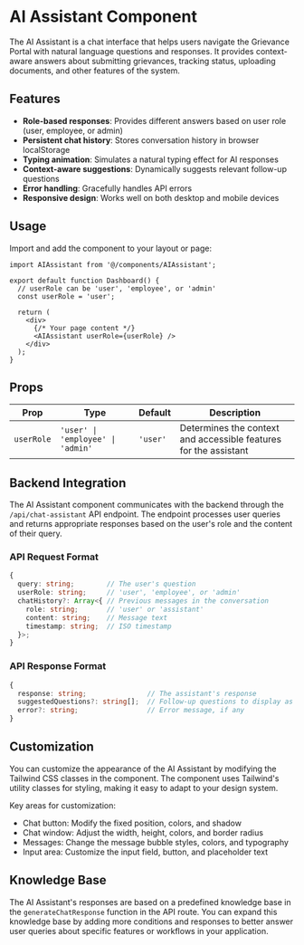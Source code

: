 # AI Assistant Component

The AI Assistant is a chat interface that helps users navigate the Grievance Portal with natural language questions and responses. It provides context-aware answers about submitting grievances, tracking status, uploading documents, and other features of the system.

## Features

- **Role-based responses**: Provides different answers based on user role (user, employee, or admin)
- **Persistent chat history**: Stores conversation history in browser localStorage
- **Typing animation**: Simulates a natural typing effect for AI responses
- **Context-aware suggestions**: Dynamically suggests relevant follow-up questions
- **Error handling**: Gracefully handles API errors
- **Responsive design**: Works well on both desktop and mobile devices

## Usage

Import and add the component to your layout or page:

```tsx
import AIAssistant from '@/components/AIAssistant';

export default function Dashboard() {
  // userRole can be 'user', 'employee', or 'admin'
  const userRole = 'user'; 
  
  return (
    <div>
      {/* Your page content */}
      <AIAssistant userRole={userRole} />
    </div>
  );
}
```

## Props

| Prop | Type | Default | Description |
|------|------|---------|-------------|
| `userRole` | `'user' \| 'employee' \| 'admin'` | `'user'` | Determines the context and accessible features for the assistant |

## Backend Integration

The AI Assistant component communicates with the backend through the `/api/chat-assistant` API endpoint. The endpoint processes user queries and returns appropriate responses based on the user's role and the content of their query.

### API Request Format

```typescript
{
  query: string;        // The user's question
  userRole: string;     // 'user', 'employee', or 'admin'
  chatHistory?: Array<{ // Previous messages in the conversation
    role: string;       // 'user' or 'assistant'
    content: string;    // Message text
    timestamp: string;  // ISO timestamp
  }>;
}
```

### API Response Format

```typescript
{
  response: string;               // The assistant's response
  suggestedQuestions?: string[];  // Follow-up questions to display as chips
  error?: string;                 // Error message, if any
}
```

## Customization

You can customize the appearance of the AI Assistant by modifying the Tailwind CSS classes in the component. The component uses Tailwind's utility classes for styling, making it easy to adapt to your design system.

Key areas for customization:
- Chat button: Modify the fixed position, colors, and shadow
- Chat window: Adjust the width, height, colors, and border radius
- Messages: Change the message bubble styles, colors, and typography
- Input area: Customize the input field, button, and placeholder text

## Knowledge Base

The AI Assistant's responses are based on a predefined knowledge base in the `generateChatResponse` function in the API route. You can expand this knowledge base by adding more conditions and responses to better answer user queries about specific features or workflows in your application. 